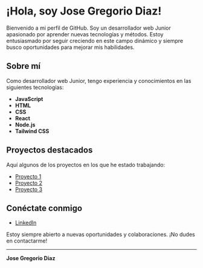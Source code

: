 # ¡Hola, soy Jose Gregorio Diaz!

Bienvenido a mi perfil de GitHub. Soy un desarrollador web Junior apasionado por aprender nuevas tecnologías y métodos.
Estoy entusiasmado por seguir creciendo en este campo dinámico y siempre busco oportunidades para mejorar mis habilidades.

## Sobre mí

Como desarrollador web Junior, tengo experiencia y conocimientos en las siguientes tecnologías:

- **JavaScript**
- **HTML**
- **CSS**
- **React**
- **Node.js**
- **Tailwind CSS**

## Proyectos destacados

Aquí algunos de los proyectos en los que he estado trabajando:

- [Proyecto 1](https://poke-pink.vercel.app/)
- [Proyecto 2](https://page-cali.vercel.app/)
- [Proyecto 3](https://windbnb-tau-umber.vercel.app/)


## Conéctate conmigo

- [LinkedIn](https://www.linkedin.com/in/jose-g-diaz-schmucke-bb9141216/)

Estoy siempre abierto a nuevas oportunidades y colaboraciones. ¡No dudes en contactarme!

---

**Jose Gregorio Diaz**
